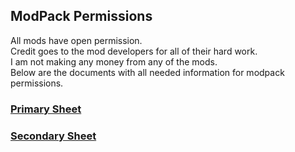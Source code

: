 ## ModPack Permissions
All mods have open permission.<br>
Credit goes to the mod developers for all of their hard work.<br>
I am not making any money from any of the mods.<br>
Below are the documents with all needed information for modpack permissions.

### [Primary Sheet](http://www.feed-the-beast.com/mods)

### [Secondary Sheet](https://docs.google.com/spreadsheets/d/1TRa8HzESQhFrdpkro6MrVzodMxO-8LeS_pFCPPeU5x0)
